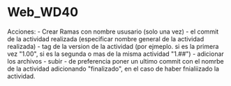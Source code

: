 # Web_WD40
Acciones:
    -   Crear Ramas con nombre ususario (solo una vez)
    -   el commit de la actividad realizada (especificar nombre general de la actividad realizada)
    -   tag de la version de la actividad (por ejmeplo. si es la primera vez "1.00", 
        si es la segunda o mas de la misma actividad "1.##")
    -   adicionar los archivos
    -   subir
    -   de preferencia poner un ultimo commit con el nomrbe de la actividad adicionando "finalizado", en el caso de haber fnialiizado la actividad.

